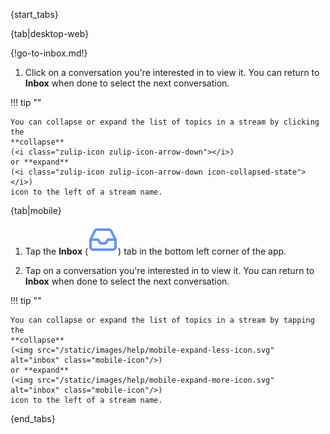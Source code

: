 {start_tabs}

{tab|desktop-web}

{!go-to-inbox.md!}

1. Click on a conversation you're interested in to view it. You can return to
   **Inbox** when done to select the next conversation.

!!! tip ""

    You can collapse or expand the list of topics in a stream by clicking the
    **collapse**
    (<i class="zulip-icon zulip-icon-arrow-down"></i>)
    or **expand**
    (<i class="zulip-icon zulip-icon-arrow-down icon-collapsed-state"></i>)
    icon to the left of a stream name.

{tab|mobile}

1. Tap the **Inbox**
   (<img src="/static/images/help/mobile-inbox-icon.svg" alt="inbox" class="mobile-icon"/>)
   tab in the bottom left corner of the app.

2. Tap on a conversation you're interested in to view it. You can return to
   **Inbox** when done to select the next conversation.

!!! tip ""

    You can collapse or expand the list of topics in a stream by tapping the
    **collapse**
    (<img src="/static/images/help/mobile-expand-less-icon.svg" alt="inbox" class="mobile-icon"/>)
    or **expand**
    (<img src="/static/images/help/mobile-expand-more-icon.svg" alt="inbox" class="mobile-icon"/>)
    icon to the left of a stream name.

{end_tabs}
